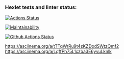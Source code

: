 ### Hexlet tests and linter status:
[![Actions Status](https://github.com/Gamilkar/python-project-lvl1/workflows/hexlet-check/badge.svg)](https://github.com/Gamilkar/python-project-lvl1/actions)

[![Maintainability](https://api.codeclimate.com/v1/badges/f187347f9aa6256ee6ba/maintainability)](https://codeclimate.com/github/Gamilkar/python-project-lvl1/maintainability)

[![Github Actions Status](https://github.com/Gamilkar/python-project-lvl1/actions/workflows/lint.yml/badge.svg)](https://github.com/Gamilkar/python-project-lvl1/actions)

https://asciinema.org/a/tTTqWrRu9t4zKZDodSWtzQmf2
https://asciinema.org/a/LqffPh75L1czba3E6yvuLknlk